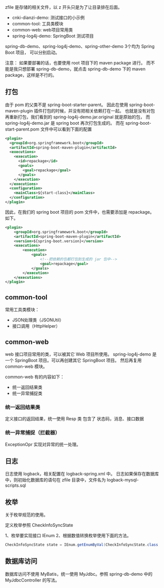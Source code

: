 zfile 是存储的相关文件，以 z 开头只是为了让目录排在后面。

- cnki-dianzi-demo: 测试接口的小示例
- common-tool: 工具类模块
- common-web: web项目常用类
- spring-log4j-demo: SpringBoot 测试项目

spring-db-demo、spring-log4j-demo、spring-other-demo 3个均为 Spring Boot 项目，
可以分别启动。

注意：
如果要部署的话，也要使用 root 项目下的 maven package 进行。
而不能是我只想部署 spring-db-demo，就点击 spring-db-demo 下的 maven package，这样是不行的。

## 打包

由于 pom 的父类不是 spring-boot-starter-parent。
因此在使用 spring-boot-maven-plugin 插件打包的时候，并没有把相关依赖打在一起。
也就是没有对包再重新打包，我们看到的 spring-log4j-demo.jar.original 就是原始的包， 而 spring-log4j-demo.jar 是 spring boot
再次打包生成的。
而在 spring-boot-start-parent.pom 文件中可以看到下面的配置
```xml
<plugin>
  <groupId>org.springframework.boot</groupId>
  <artifactId>spring-boot-maven-plugin</artifactId>
  <executions>
    <execution>
      <id>repackage</id>
      <goals>
        <goal>repackage</goal>
      </goals>
    </execution>
  </executions>
  <configuration>
    <mainClass>${start-class}</mainClass>
  </configuration>
</plugin>
```
因此，在我们的 spring boot 项目的 pom 文件中，也需要添加是 repackage。
如下。

```xml
<plugin>
    <groupId>org.springframework.boot</groupId>
    <artifactId>spring-boot-maven-plugin</artifactId>
    <version>${spring-boot.version}</version>
    <executions>
        <execution>
            <goals>
                <!--把依赖的包都打包到生成的 jar 包中-->
                <goal>repackage</goal>
            </goals>
        </execution>
    </executions>
</plugin>
```


## common-tool

常用工具类模块：
- JSON处理类（JSONUtil）
- 接口调用（HttpHelper）

## common-web

web 接口项目常用的类，可以被其它 Web 项目所使用。
spring-log4j-demo 是一个 SpringBoot 项目。可以再创建其它 SpringBoot 项目。
然后再复用 common-web 模块。

common-web 有的内容如下：

- 统一返回结果类
- 统一异常捕捉类

### 统一返回结果类

定义接口的返回结果，统一使用 Resp 类
包含了 状态码，消息、接口数据

### 统一异常捕捉（拦截器）

ExceptionOpr 实现对异常的统一处理。

## 日志

日志使用 logback，相关配置在 logback-spring.xml 中。
日志如果保存在数据库中，则初始化数据库的语句在 zfile 目录中，文件名为 logback-mysql-scripts.sql


## 枚举

关于枚举规范的使用。

定义枚举参照 CheckInfoSyncState

1、枚举要实现接口 IEnum
2、根据数值转换枚举使用下面的方法。

``` java
CheckInfoSyncState state = IEnum.getEnumByVal(CheckInfoSyncState.class, 30);
```


## 数据库访问

数据库访问不使用 MyBatis，统一使用 MyJdbc。参照 spring-db-demo 中的 MyJdbcController 的写法。
